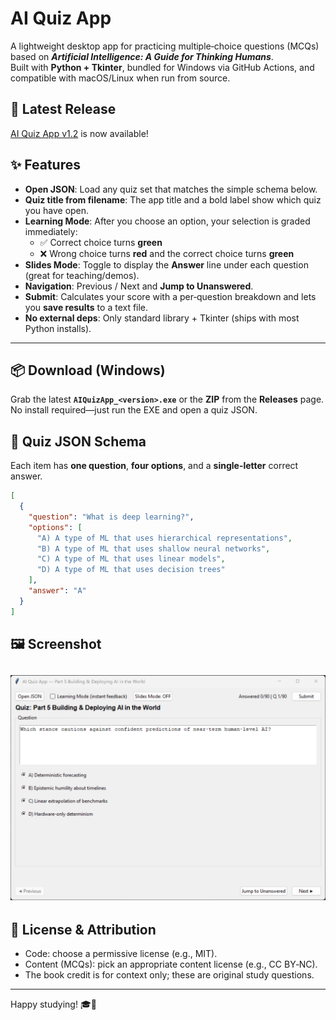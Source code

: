 # AI Quiz App

A lightweight desktop app for practicing multiple‑choice questions (MCQs) based on **_Artificial Intelligence: A Guide for Thinking Humans_**.  
Built with **Python + Tkinter**, bundled for Windows via GitHub Actions, and compatible with macOS/Linux when run from source.


## 🚀 Latest Release

[AI Quiz App v1.2](https://github.com/jentimanatol/quiz_app/releases/tag/v1.2) is now available!
## ✨ Features

- **Open JSON**: Load any quiz set that matches the simple schema below.
- **Quiz title from filename**: The app title and a bold label show which quiz you have open.
- **Learning Mode**: After you choose an option, your selection is graded immediately:  
  - ✅ Correct choice turns **green**  
  - ❌ Wrong choice turns **red** and the correct choice turns **green**
- **Slides Mode**: Toggle to display the **Answer** line under each question (great for teaching/demos).
- **Navigation**: Previous / Next and **Jump to Unanswered**.
- **Submit**: Calculates your score with a per‑question breakdown and lets you **save results** to a text file.
- **No external deps**: Only standard library + Tkinter (ships with most Python installs).

---

## 📦 Download (Windows)

Grab the latest **`AIQuizApp_<version>.exe`** or the **ZIP** from the **Releases** page.  
No install required—just run the EXE and open a quiz JSON.



## 📄 Quiz JSON Schema

Each item has **one question**, **four options**, and a **single-letter** correct answer.

```json
[
  {
    "question": "What is deep learning?",
    "options": [
      "A) A type of ML that uses hierarchical representations",
      "B) A type of ML that uses shallow neural networks",
      "C) A type of ML that uses linear models",
      "D) A type of ML that uses decision trees"
    ],
    "answer": "A"
  }
]
```
## 🖼️ Screenshot

![AI Quiz App Screenshot](assets/Screenshot.png)
---

## 📜 License & Attribution

- Code: choose a permissive license (e.g., MIT).  
- Content (MCQs): pick an appropriate content license (e.g., CC BY‑NC).  
- The book credit is for context only; these are original study questions.

---



Happy studying! 🎓🤖
